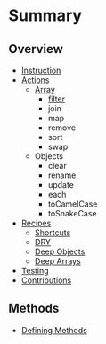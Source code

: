 # Summary

## Overview

* [Instruction](README.md)
* [Actions](basics.md)
  * [Array](basics/array.md)
    * [filter](basics/array/filter.md)
    * join
    * map
    * remove
    * sort
    * swap
  * Objects
    * clear
    * rename
    * update
    * each
    * toCamelCase
    * toSnakeCase
* [Recipes](recipes.md)
  * [Shortcuts](recipes/shortcuts.md)
  * [DRY](recipes/dry.md)
  * [Deep Objects](recipes/deep-objects.md)
  * [Deep Arrays](recipes/deep-arrays.md)
* [Testing](testing.md)
* [Contributions](contributions.md)

## Methods

* [Defining Methods](methods.md)

